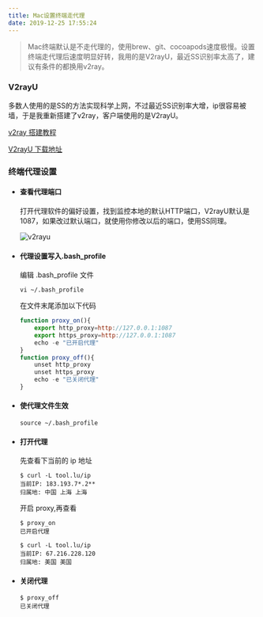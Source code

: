 ```yaml
---
title: Mac设置终端走代理
date: 2019-12-25 17:55:24
---
```


> Mac终端默认是不走代理的，使用brew、git、cocoapods速度极慢。设置终端走代理后速度明显好转，我用的是V2rayU，最近SS识别率太高了，建议有条件的都换用v2ray。

### V2rayU

多数人使用的是SS的方法实现科学上网，不过最近SS识别率大增，ip很容易被墙，于是我重新搭建了v2ray，客户端使用的是V2rayU。

[v2ray 搭建教程](https://github.com/233boy/v2ray/wiki/V2Ray%E6%90%AD%E5%BB%BA%E8%AF%A6%E7%BB%86%E5%9B%BE%E6%96%87%E6%95%99%E7%A8%8B)

[V2rayU 下载地址](https://github.com/yanue/V2rayU/releases)

### **终端代理设置**

- #### 查看代理端口

  打开代理软件的偏好设置，找到监控本地的默认HTTP端口，V2rayU默认是1087，如果改过默认端口，就使用你修改以后的端口，使用SS同理。

  

  ![v2rayu](https://tva1.sinaimg.cn/large/00831rSTgy1gd8m21ee6ej30pk0c8ack.jpg)

  

- #### 代理设置写入.bash_profile

  编辑 .bash_profile 文件

  ```shell
  vi ~/.bash_profile
  ```

  在文件末尾添加以下代码

  ```javascript
  function proxy_on(){
      export http_proxy=http://127.0.0.1:1087
      export https_proxy=http://127.0.0.1:1087
      echo -e "已开启代理"
  }
  function proxy_off(){
      unset http_proxy
      unset https_proxy
      echo -e "已关闭代理"
  }
  ```

- #### 使代理文件生效

  ```shell
  source ~/.bash_profile
  ```

- #### 打开代理

  先查看下当前的 ip 地址

  ```shell
  $ curl -L tool.lu/ip
  当前IP: 183.193.7*.2**
  归属地: 中国 上海 上海
  ```

  开启 proxy,再查看

  ```shell
  $ proxy_on
  已开启代理
  
  $ curl -L tool.lu/ip
  当前IP: 67.216.228.120
  归属地: 美国 美国
  ```

- #### 关闭代理

  ```shell
  $ proxy_off
  已关闭代理
  ```

  